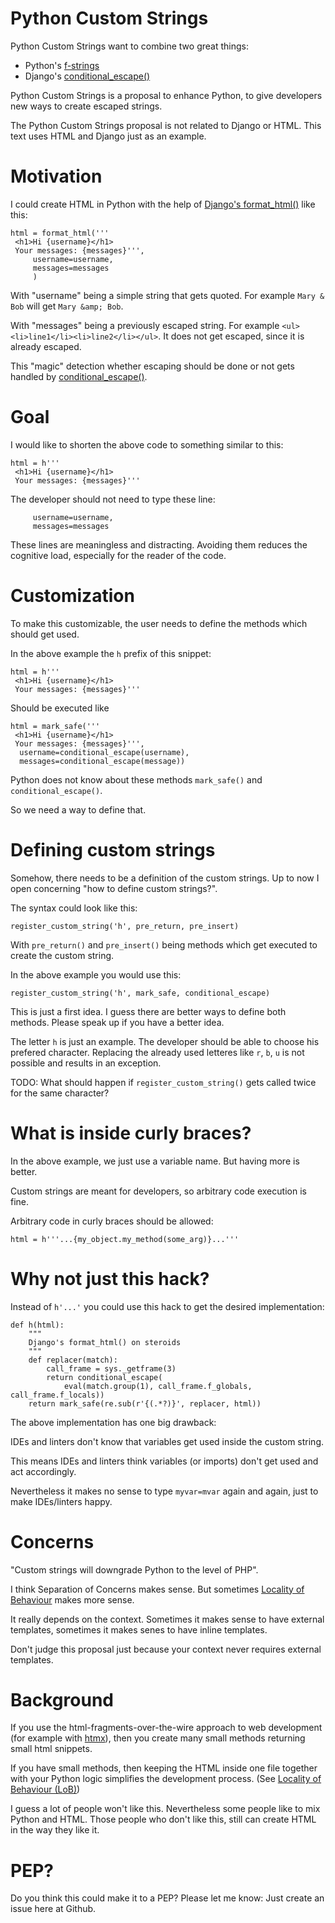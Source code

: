 # Python Custom Strings

Python Custom Strings want to combine two great things:

* Python's [f-strings](https://docs.python.org/3/tutorial/inputoutput.html#formatted-string-literals)
* Django's [conditional_escape()](https://docs.djangoproject.com/en/3.2/ref/utils/#django.utils.html.conditional_escape)

Python Custom Strings is a proposal to enhance Python, to give developers new ways to create escaped strings.

The Python Custom Strings proposal is not related to Django or HTML. This text uses HTML and Django just as an example. 

# Motivation

I could create HTML in Python with the help of [Django's format_html()](https://docs.djangoproject.com/en/3.2/ref/utils/#django.utils.html.format_html) like this:

```
html = format_html('''
 <h1>Hi {username}</h1>
 Your messages: {messages}''',
     username=username,
     messages=messages
     )
 ```
 
 With "username" being a simple string that gets quoted. For example `Mary & Bob` will get `Mary &amp; Bob`.
 
 With "messages" being a previously escaped string. For example `<ul><li>line1</li><li>line2</li></ul>`. It does not get escaped, since it is
 already escaped.
 
This "magic" detection whether escaping should be done or not gets handled by [conditional_escape()](https://docs.djangoproject.com/en/3.2/ref/utils/#django.utils.html.conditional_escape).

# Goal

I would like to shorten the above code to something similar to this:

```
html = h'''
 <h1>Hi {username}</h1>
 Your messages: {messages}'''
```

The developer should not need to type these line:
```
     username=username,
     messages=messages
```
These lines are meaningless and distracting. Avoiding them reduces the cognitive load, 
especially for the reader of the code.

# Customization

To make this customizable, the user needs to define the methods which should get used.

In the above example the `h` prefix of this snippet:

```
html = h'''
 <h1>Hi {username}</h1>
 Your messages: {messages}'''
```

Should be executed like

```
html = mark_safe('''
 <h1>Hi {username}</h1>
 Your messages: {messages}''', 
  username=conditional_escape(username),
  messages=conditional_escape(message))
```

Python does not know about these methods `mark_safe()` and `conditional_escape()`.

So we need a way to define that.



# Defining custom strings



Somehow, there needs to be a definition of the custom strings. Up to now I open concerning "how to define custom strings?".

The syntax could look like this:

```
register_custom_string('h', pre_return, pre_insert)
```

With `pre_return()` and `pre_insert()` being methods which get executed to create the custom string.

In the above example you would use this:

```
register_custom_string('h', mark_safe, conditional_escape)
```

This is just a first idea. I guess there are better ways to define both methods. Please speak up if you
have a better idea.

The letter `h` is just an example. The developer should be able to choose his prefered
character. Replacing the already used letteres like `r`, `b`, `u` is not possible and 
results in an exception.

TODO: What should happen if `register_custom_string()` gets called twice for the same character?

# What is inside curly braces?

In the above example, we just use a variable name. But having more is better.

Custom strings are meant for developers, so arbitrary code execution is fine.

Arbitrary code in curly braces should be allowed:

```
html = h'''...{my_object.my_method(some_arg)}...'''
```

# Why not just this hack?

Instead of `h'...'` you could use this hack to get the desired implementation:

```
def h(html):
    """
    Django's format_html() on steroids
    """
    def replacer(match):
        call_frame = sys._getframe(3)
        return conditional_escape(
            eval(match.group(1), call_frame.f_globals, call_frame.f_locals))
    return mark_safe(re.sub(r'{(.*?)}', replacer, html))
```

The above implementation has one big drawback:

IDEs and linters don't know that variables get used inside the custom string.

This means IDEs and linters think variables (or imports) don't get used and
act accordingly.

Nevertheless it makes no sense to type `myvar=mvar` again and again, just to make IDEs/linters happy.
    
# Concerns

"Custom strings will downgrade Python to the level of PHP".

I think Separation of Concerns makes sense. But sometimes [Locality of Behaviour](https://htmx.org/essays/locality-of-behaviour/) makes more sense.

It really depends on the context. Sometimes it makes sense to have external templates, sometimes it makes senes to have inline templates.

Don't judge this proposal just because your context never requires external templates.

# Background

If you use the html-fragments-over-the-wire approach to web development (for example with [htmx](//htmx.org)),
then you create many small methods returning small html snippets.

If you have small methods, then keeping the HTML inside one file together with your Python logic simplifies the development process. (See [Locality of Behaviour (LoB)](https://htmx.org/essays/locality-of-behaviour/))

I guess a lot of people won't like this. Nevertheless some people like to mix Python and HTML. Those people
who don't like this, still can create HTML in the way they like it.

# PEP?

Do you think this could make it to a PEP? Please let me know: Just create an issue here at Github.

